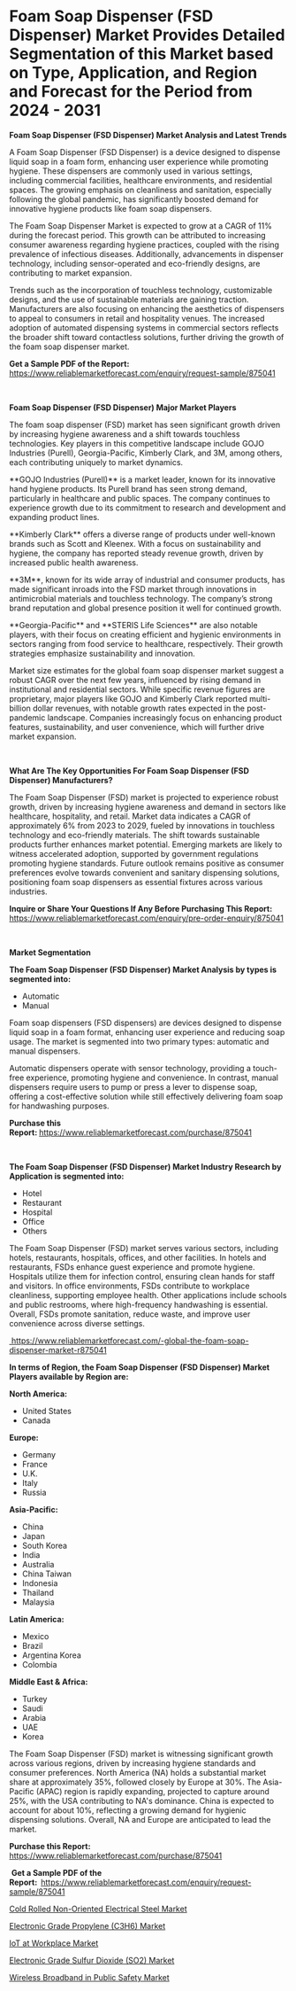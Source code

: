 <p><h1>Foam Soap Dispenser (FSD Dispenser) Market Provides Detailed Segmentation of this Market based on Type, Application, and Region and Forecast for the Period from 2024 - 2031</h1></p><p><strong>Foam Soap Dispenser (FSD Dispenser) Market Analysis and Latest Trends</strong></p>
<p><p>A Foam Soap Dispenser (FSD Dispenser) is a device designed to dispense liquid soap in a foam form, enhancing user experience while promoting hygiene. These dispensers are commonly used in various settings, including commercial facilities, healthcare environments, and residential spaces. The growing emphasis on cleanliness and sanitation, especially following the global pandemic, has significantly boosted demand for innovative hygiene products like foam soap dispensers.</p><p>The Foam Soap Dispenser Market is expected to grow at a CAGR of 11% during the forecast period. This growth can be attributed to increasing consumer awareness regarding hygiene practices, coupled with the rising prevalence of infectious diseases. Additionally, advancements in dispenser technology, including sensor-operated and eco-friendly designs, are contributing to market expansion. </p><p>Trends such as the incorporation of touchless technology, customizable designs, and the use of sustainable materials are gaining traction. Manufacturers are also focusing on enhancing the aesthetics of dispensers to appeal to consumers in retail and hospitality venues. The increased adoption of automated dispensing systems in commercial sectors reflects the broader shift toward contactless solutions, further driving the growth of the foam soap dispenser market.</p></p>
<p><strong>Get a Sample PDF of the Report:&nbsp;</strong> <a href="https://www.reliablemarketforecast.com/enquiry/request-sample/875041?utm_campaign=1127&utm_medium=2&utm_source=Github&utm_content=ia&utm_term=11102024&utm_id=foam-soap-dispenser-fsd-dispenser">https://www.reliablemarketforecast.com/enquiry/request-sample/875041</a></p>
<p>&nbsp;</p>
<p><strong>Foam Soap Dispenser (FSD Dispenser) Major Market Players</strong></p>
<p><p>The foam soap dispenser (FSD) market has seen significant growth driven by increasing hygiene awareness and a shift towards touchless technologies. Key players in this competitive landscape include GOJO Industries (Purell), Georgia-Pacific, Kimberly Clark, and 3M, among others, each contributing uniquely to market dynamics.</p><p>**GOJO Industries (Purell)** is a market leader, known for its innovative hand hygiene products. Its Purell brand has seen strong demand, particularly in healthcare and public spaces. The company continues to experience growth due to its commitment to research and development and expanding product lines.</p><p>**Kimberly Clark** offers a diverse range of products under well-known brands such as Scott and Kleenex. With a focus on sustainability and hygiene, the company has reported steady revenue growth, driven by increased public health awareness.</p><p>**3M**, known for its wide array of industrial and consumer products, has made significant inroads into the FSD market through innovations in antimicrobial materials and touchless technology. The company’s strong brand reputation and global presence position it well for continued growth.</p><p>**Georgia-Pacific** and **STERIS Life Sciences** are also notable players, with their focus on creating efficient and hygienic environments in sectors ranging from food service to healthcare, respectively. Their growth strategies emphasize sustainability and innovation.</p><p>Market size estimates for the global foam soap dispenser market suggest a robust CAGR over the next few years, influenced by rising demand in institutional and residential sectors. While specific revenue figures are proprietary, major players like GOJO and Kimberly Clark reported multi-billion dollar revenues, with notable growth rates expected in the post-pandemic landscape. Companies increasingly focus on enhancing product features, sustainability, and user convenience, which will further drive market expansion.</p></p>
<p>&nbsp;</p>
<p><strong>What Are The Key Opportunities For Foam Soap Dispenser (FSD Dispenser) Manufacturers?</strong></p>
<p><p>The Foam Soap Dispenser (FSD) market is projected to experience robust growth, driven by increasing hygiene awareness and demand in sectors like healthcare, hospitality, and retail. Market data indicates a CAGR of approximately 6% from 2023 to 2029, fueled by innovations in touchless technology and eco-friendly materials. The shift towards sustainable products further enhances market potential. Emerging markets are likely to witness accelerated adoption, supported by government regulations promoting hygiene standards. Future outlook remains positive as consumer preferences evolve towards convenient and sanitary dispensing solutions, positioning foam soap dispensers as essential fixtures across various industries.</p></p>
<p><strong>Inquire or Share Your Questions If Any Before Purchasing This Report:</strong> <a href="https://www.reliablemarketforecast.com/enquiry/pre-order-enquiry/875041?utm_campaign=1127&utm_medium=2&utm_source=Github&utm_content=ia&utm_term=11102024&utm_id=foam-soap-dispenser-fsd-dispenser">https://www.reliablemarketforecast.com/enquiry/pre-order-enquiry/875041</a></p>
<p>&nbsp;</p>
<p><strong>Market Segmentation</strong></p>
<p><strong>The Foam Soap Dispenser (FSD Dispenser) Market Analysis by types is segmented into:</strong></p>
<p><ul><li>Automatic</li><li>Manual</li></ul></p>
<p><p>Foam soap dispensers (FSD dispensers) are devices designed to dispense liquid soap in a foam format, enhancing user experience and reducing soap usage. The market is segmented into two primary types: automatic and manual dispensers. </p><p>Automatic dispensers operate with sensor technology, providing a touch-free experience, promoting hygiene and convenience. In contrast, manual dispensers require users to pump or press a lever to dispense soap, offering a cost-effective solution while still effectively delivering foam soap for handwashing purposes.</p></p>
<p><strong>Purchase this Report:&nbsp;</strong><a href="https://www.reliablemarketforecast.com/purchase/875041?utm_campaign=1127&utm_medium=2&utm_source=Github&utm_content=ia&utm_term=11102024&utm_id=foam-soap-dispenser-fsd-dispenser">https://www.reliablemarketforecast.com/purchase/875041</a></p>
<p>&nbsp;</p>
<p><strong>The Foam Soap Dispenser (FSD Dispenser) Market Industry Research by Application is segmented into:</strong></p>
<p><ul><li>Hotel</li><li>Restaurant</li><li>Hospital</li><li>Office</li><li>Others</li></ul></p>
<p><p>The Foam Soap Dispenser (FSD) market serves various sectors, including hotels, restaurants, hospitals, offices, and other facilities. In hotels and restaurants, FSDs enhance guest experience and promote hygiene. Hospitals utilize them for infection control, ensuring clean hands for staff and visitors. In office environments, FSDs contribute to workplace cleanliness, supporting employee health. Other applications include schools and public restrooms, where high-frequency handwashing is essential. Overall, FSDs promote sanitation, reduce waste, and improve user convenience across diverse settings.</p></p>
<p><a href="https://www.reliablemarketforecast.com/-global-the-foam-soap-dispenser-market-r875041?utm_campaign=1127&utm_medium=2&utm_source=Github&utm_content=ia&utm_term=11102024&utm_id=foam-soap-dispenser-fsd-dispenser">&nbsp;https://www.reliablemarketforecast.com/-global-the-foam-soap-dispenser-market-r875041</a></p>
<p><strong>In terms of Region, the Foam Soap Dispenser (FSD Dispenser) Market Players available by Region are:</strong></p>
<p>
    <p> <strong> North America: </strong>
        <ul>
            <li>United States</li>
            <li>Canada</li>
        </ul>
        </p> 
    <p> <strong> Europe: </strong>
        <ul>
            <li>Germany</li>
            <li>France</li>
            <li>U.K.</li>
            <li>Italy</li>
            <li>Russia</li>
        </ul>
        </p> 
    <p> <strong> Asia-Pacific: </strong>
        <ul>
            <li>China</li>
            <li>Japan</li>
            <li>South Korea</li>
            <li>India</li>
            <li>Australia</li>
            <li>China Taiwan</li>
            <li>Indonesia</li>
            <li>Thailand</li>
            <li>Malaysia</li>
        </ul>
        </p> 
    <p> <strong> Latin America: </strong>
        <ul>
            <li>Mexico</li>
            <li>Brazil</li>
            <li>Argentina Korea</li>
            <li>Colombia</li>
        </ul>
        </p> 
    <p> <strong> Middle East & Africa: </strong>
        <ul>
            <li>Turkey</li>
            <li>Saudi</li>
            <li>Arabia</li>
            <li>UAE</li>
            <li>Korea</li>
        </ul>
    </p>
    </p>
<p><p>The Foam Soap Dispenser (FSD) market is witnessing significant growth across various regions, driven by increasing hygiene standards and consumer preferences. North America (NA) holds a substantial market share at approximately 35%, followed closely by Europe at 30%. The Asia-Pacific (APAC) region is rapidly expanding, projected to capture around 25%, with the USA contributing to NA's dominance. China is expected to account for about 10%, reflecting a growing demand for hygienic dispensing solutions. Overall, NA and Europe are anticipated to lead the market.</p></p>
<p><strong>Purchase this Report: </strong><a href="https://www.reliablemarketforecast.com/purchase/875041?utm_campaign=1127&utm_medium=2&utm_source=Github&utm_content=ia&utm_term=11102024&utm_id=foam-soap-dispenser-fsd-dispenser">https://www.reliablemarketforecast.com/purchase/875041</a></p>
<p>&nbsp;<strong>Get a Sample PDF of the Report:&nbsp;&nbsp;</strong><a href="https://www.reliablemarketforecast.com/enquiry/request-sample/875041?utm_campaign=1127&utm_medium=2&utm_source=Github&utm_content=ia&utm_term=11102024&utm_id=foam-soap-dispenser-fsd-dispenser">https://www.reliablemarketforecast.com/enquiry/request-sample/875041</a></p>
<p><strong></strong></p>
<p><p><a href="https://www.linkedin.com/pulse/cold-rolled-non-oriented-electrical-steel-market-trends-focusing-7sp5c?utm_campaign=1127&utm_medium=2&utm_source=Github&utm_content=ia&utm_term=11102024&utm_id=foam-soap-dispenser-fsd-dispenser">Cold Rolled Non-Oriented Electrical Steel Market</a></p><p><a href="https://www.linkedin.com/pulse/electronic-grade-propylene-c3h6-market-share-new-trends-analysis-xhehf?utm_campaign=1127&utm_medium=2&utm_source=Github&utm_content=ia&utm_term=11102024&utm_id=foam-soap-dispenser-fsd-dispenser">Electronic Grade Propylene (C3H6) Market</a></p><p><a href="https://issuu.com/reportprime-2/docs/iot-at-workplace-market-size-2030.p_a274a06be6b07e?utm_campaign=1127&utm_medium=2&utm_source=Github&utm_content=ia&utm_term=11102024&utm_id=foam-soap-dispenser-fsd-dispenser">IoT at Workplace Market</a></p><p><a href="https://www.linkedin.com/pulse/electronic-grade-sulfur-dioxide-so2-market-indicators-size-regional-z58bf?utm_campaign=1127&utm_medium=2&utm_source=Github&utm_content=ia&utm_term=11102024&utm_id=foam-soap-dispenser-fsd-dispenser">Electronic Grade Sulfur Dioxide (SO2) Market</a></p><p><a href="https://issuu.com/reportprime-2/docs/wireless-broadband-in-public-safety_5e5958ef1c038a?utm_campaign=1127&utm_medium=2&utm_source=Github&utm_content=ia&utm_term=11102024&utm_id=foam-soap-dispenser-fsd-dispenser">Wireless Broadband in Public Safety Market</a></p></p>